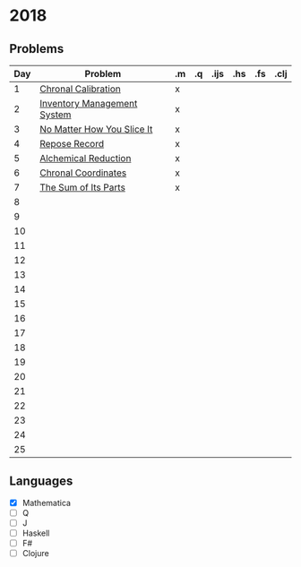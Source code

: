 # 2018

## Problems

| Day |                   Problem                    | .m  | .q  | .ijs | .hs | .fs | .clj |
| --- | -------------------------------------------- | --- | --- | ---- | --- | --- | ---- |
| 1   | [Chronal Calibration](problem/01.md)         | x   |     |      |     |     |      |
| 2   | [Inventory Management System](problem/02.md) | x   |     |      |     |     |      |
| 3   | [No Matter How You Slice It](problem/03.md)  | x   |     |      |     |     |      |
| 4   | [Repose Record](problem/04.md)               | x   |     |      |     |     |      |
| 5   | [Alchemical Reduction](problem/05.md)        | x   |     |      |     |     |      |
| 6   | [Chronal Coordinates](problem/06.md)         | x   |     |      |     |     |      |
| 7   | [The Sum of Its Parts](problem/07.md)        | x   |     |      |     |     |      |
| 8   | [](problem/08.md)                            |     |     |      |     |     |      |
| 9   | [](problem/09.md)                            |     |     |      |     |     |      |
| 10  | [](problem/10.md)                            |     |     |      |     |     |      |
| 11  | [](problem/11.md)                            |     |     |      |     |     |      |
| 12  | [](problem/12.md)                            |     |     |      |     |     |      |
| 13  | [](problem/13.md)                            |     |     |      |     |     |      |
| 14  | [](problem/14.md)                            |     |     |      |     |     |      |
| 15  | [](problem/15.md)                            |     |     |      |     |     |      |
| 16  | [](problem/16.md)                            |     |     |      |     |     |      |
| 17  | [](problem/17.md)                            |     |     |      |     |     |      |
| 18  | [](problem/18.md)                            |     |     |      |     |     |      |
| 19  | [](problem/19.md)                            |     |     |      |     |     |      |
| 20  | [](problem/20.md)                            |     |     |      |     |     |      |
| 21  | [](problem/21.md)                            |     |     |      |     |     |      |
| 22  | [](problem/22.md)                            |     |     |      |     |     |      |
| 23  | [](problem/23.md)                            |     |     |      |     |     |      |
| 24  | [](problem/24.md)                            |     |     |      |     |     |      |
| 25  | [](problem/25.md)                            |     |     |      |     |     |      |

## Languages

- [x] Mathematica
- [ ] Q
- [ ] J
- [ ] Haskell
- [ ] F#
- [ ] Clojure